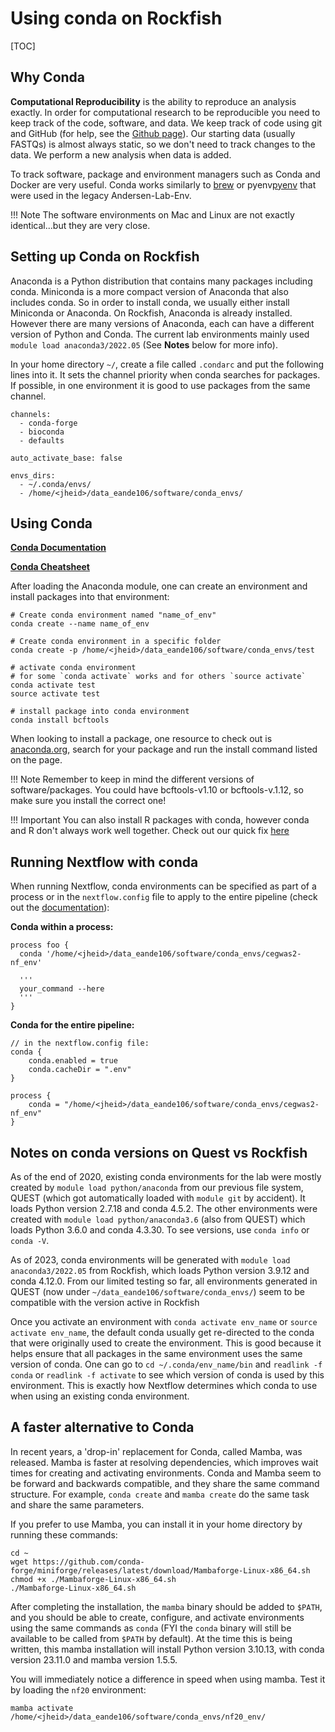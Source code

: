 # Using conda on Rockfish

[TOC]

## Why Conda

__Computational Reproducibility__ is the ability to reproduce an analysis exactly. In order for computational research to be reproducible you need to keep track of the code, software, and data. We keep track of code using git and GitHub (for help, see the [Github page](github.md)). Our starting data (usually FASTQs) is almost always static, so we don't need to track changes to the data. We perform a new analysis when data is added.

To track software, package and environment managers such as Conda and Docker are very useful. Conda works similarly to [brew](https://brew.sh/) or pyenv[pyenv](https://github.com/pyenv/pyenv) that were used in the legacy Andersen-Lab-Env. 

!!! Note
	The software environments on Mac and Linux are not exactly identical...but they are very close.


## Setting up Conda on Rockfish

Anaconda is a Python distribution that contains many packages including conda. Miniconda is a more compact version of Anaconda that also includes conda. So in order to install conda, we usually either install Miniconda or Anaconda. On Rockfish, Anaconda is already installed. However there are many versions of Anaconda, each can have a different version of Python and Conda. The current lab environments mainly used `module load anaconda3/2022.05` (See **Notes** below for more info).

In your home directory `~/`, create a file called `.condarc` and put the following lines into it. It sets the channel priority when conda searches for packages. If possible, in one environment it is good to use packages from the same channel. 

```
channels:
  - conda-forge
  - bioconda
  - defaults
  
auto_activate_base: false

envs_dirs:
  - ~/.conda/envs/
  - /home/<jheid>/data_eande106/software/conda_envs/
```

## Using Conda

__[Conda Documentation](https://docs.conda.io/projects/conda/en/latest/user-guide/index.html)__

__[Conda Cheatsheet](https://docs.conda.io/projects/conda/en/4.6.0/_downloads/52a95608c49671267e40c689e0bc00ca/conda-cheatsheet.pdf)__

After loading the Anaconda module, one can create an environment and install packages into that environment:

```
# Create conda environment named "name_of_env"
conda create --name name_of_env

# Create conda environment in a specific folder
conda create -p /home/<jheid>/data_eande106/software/conda_envs/test

# activate conda environment
# for some `conda activate` works and for others `source activate`
conda activate test
source activate test

# install package into conda environment
conda install bcftools
```

When looking to install a package, one resource to check out is [anaconda.org](https://anaconda.org), search for your package and run the install command listed on the page.

!!! Note
	Remember to keep in mind the different versions of software/packages. You could have bcftools-v1.10 or bcftools-v.1.12, so make sure you install the correct one!

!!! Important
	You can also install R packages with conda, however conda and R don't always work well together. Check out our quick fix [here](r.md)

## Running Nextflow with conda

When running Nextflow, conda environments can be specified as part of a process or in the `nextflow.config` file to apply to the entire pipeline (check out the [documentation](https://www.nextflow.io/docs/latest/conda.html)):

**Conda within a process:**

```
process foo {
  conda '/home/<jheid>/data_eande106/software/conda_envs/cegwas2-nf_env'

  '''
  your_command --here
  '''
}
```

**Conda for the entire pipeline:**

```
// in the nextflow.config file:
conda { 
    conda.enabled = true 
    conda.cacheDir = ".env"  
}

process {
    conda = "/home/<jheid>/data_eande106/software/conda_envs/cegwas2-nf_env"
}
```

## Notes on conda versions on Quest vs Rockfish

As of the end of 2020, existing conda environments for the lab were mostly created by `module load python/anaconda` from our previous file system, QUEST (which got automatically loaded with `module git` by accident). It loads Python version 2.7.18 and conda 4.5.2. The other environments were created with `module load python/anaconda3.6` (also from QUEST) which loads Python 3.6.0 and conda 4.3.30. To see versions, use `conda info` or `conda -V`.

As of 2023, conda environments will be generated with `module load anaconda3/2022.05` from Rockfish, which loads Python version 3.9.12 and conda 4.12.0. From our limited testing so far, all environments generated in QUEST (now under `~/data_eande106/software/conda_envs/`) seem to be compatible with the version active in Rockfish

Once you activate an environment with `conda activate env_name` or `source activate env_name`, the default conda usually get re-directed to the conda that were originally used to create the environment. This is good because it helps ensure that all packages in the same environment uses the same version of conda. One can go to `cd ~/.conda/env_name/bin` and `readlink -f conda` or `readlink -f activate` to see which version of conda is used by this environment. This is exactly how Nextflow determines which conda to use when using an existing conda environment. 

## A faster alternative to Conda

In recent years, a 'drop-in' replacement for Conda, called Mamba, was released. Mamba is faster at resolving dependencies, which improves wait times for creating and activating environments. Conda and Mamba seem to be forward and backwards compatible, and they share the same command structure. For example, `conda create` and `mamba create` do the same task and share the same parameters.

If you prefer to use Mamba, you can install it in your home directory by running these commands:

```
cd ~
wget https://github.com/conda-forge/miniforge/releases/latest/download/Mambaforge-Linux-x86_64.sh
chmod +x ./Mambaforge-Linux-x86_64.sh
./Mambaforge-Linux-x86_64.sh
```

After completing the installation, the `mamba` binary should be added to `$PATH`, and you should be able to create, configure, and activate environments using the same commands as `conda` (FYI the `conda` binary will still be available to be called from `$PATH` by default). At the time this is being written, this mamba installation will install Python version 3.10.13, with conda version 23.11.0 and mamba version 1.5.5.

You will immediately notice a difference in speed when using mamba. Test it by loading the `nf20` environment:
```
mamba activate /home/<jheid>/data_eande106/software/conda_envs/nf20_env/
```
